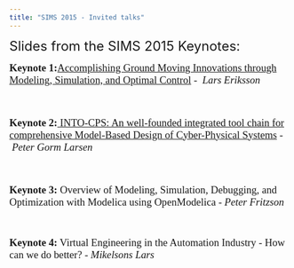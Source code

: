 ```yaml
---
title: "SIMS 2015 - Invited talks"
---
```

<span style="font-size: 18pt;">Slides from the SIMS 2015 Keynotes:</span>

<p style="margin-bottom: 12pt;">
  <span style="font-size: 14pt;"><strong><span style="font-family: 'Times New Roman';">Keynote 1:</span></strong><span style="font-family: 'Times New Roman';"><a href="images/M_images/SIMS15/Eriksson_Wheel_Loader_SIMS.pdf">Accomplishing Ground Moving Innovations through Modeling, Simulation, and Optimal Control</a> -&nbsp;</span><i><span style="font-family: 'Times New Roman';">&nbsp;Lars Eriksson</span></i></span>
</p>

<p style="margin-bottom: 12pt;">
  <span style="font-size: 14pt;">&nbsp;</span>
</p>

<p style="margin-bottom: 12pt;">
  <span style="font-size: 14pt;"><strong><span style="font-family: 'Times New Roman';">Keynote 2:</span></strong><span style="font-family: 'Times New Roman';"><a href="images/M_images/SIMS15/SIMSKeynote_INTO-CPS-presentation.pdf"> INTO-CPS: An well-founded integrated tool chain for comprehensive Model-Based Design of Cyber-Physical Systems</a> -&nbsp;</span><i><span style="font-family: 'Times New Roman';">Pete</span><span style="font-family: 'Times New Roman';">r</span><span style="font-family: 'Times New Roman';"> Gorm Larsen</span></i></span>
</p>

<p style="margin-bottom: 12pt;">
  <span style="font-size: 14pt;">&nbsp;&nbsp;</span>
</p>

<span style="font-size: 14pt;"><strong><span style="font-family: 'Times New Roman';">Keynote 3:</span></strong><span style="font-family: 'Times New Roman';"> Overview of Modeling, Simulation, Debugging, and Optimization with Modelica using OpenModelica -&nbsp;</span><span style="font-family: 'Times New Roman';"><i>Peter Fritzson</i></span></span>

<span style="font-size: 14pt;">&nbsp;</span>

<span style="font-size: 14pt;"><strong><span style="font-family: 'Times New Roman';">Keynote 4:</span></strong><span style="font-family: 'Times New Roman';"> Virtual Engineering in the Automation Industry - How can we do better? -&nbsp;</span><span style="font-family: 'Times New Roman';"><i>Mikelsons Lars</i></span></span>

&nbsp;

&nbsp;

&nbsp;